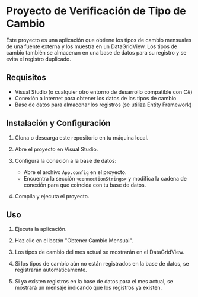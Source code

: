 # Proyecto de Verificación de Tipo de Cambio

Este proyecto es una aplicación que obtiene los tipos de cambio mensuales de una fuente externa y los muestra en un DataGridView. Los tipos de cambio también se almacenan en una base de datos para su registro y se evita el registro duplicado.

## Requisitos

- Visual Studio (o cualquier otro entorno de desarrollo compatible con C#)
- Conexión a internet para obtener los datos de los tipos de cambio
- Base de datos para almacenar los registros (se utiliza Entity Framework)

## Instalación y Configuración

1. Clona o descarga este repositorio en tu máquina local.

2. Abre el proyecto en Visual Studio.

3. Configura la conexión a la base de datos:
   - Abre el archivo `App.config` en el proyecto.
   - Encuentra la sección `<connectionStrings>` y modifica la cadena de conexión para que coincida con tu base de datos.

4. Compila y ejecuta el proyecto.

## Uso

1. Ejecuta la aplicación.

2. Haz clic en el botón "Obtener Cambio Mensual".

3. Los tipos de cambio del mes actual se mostrarán en el DataGridView.

4. Si los tipos de cambio aún no están registrados en la base de datos, se registrarán automáticamente.

5. Si ya existen registros en la base de datos para el mes actual, se mostrará un mensaje indicando que los registros ya existen.

